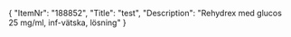 {
  "ItemNr": "188852",
  "Title": "test",
  "Description": "Rehydrex med glucos 25 mg/ml, inf-vätska, lösning"
}